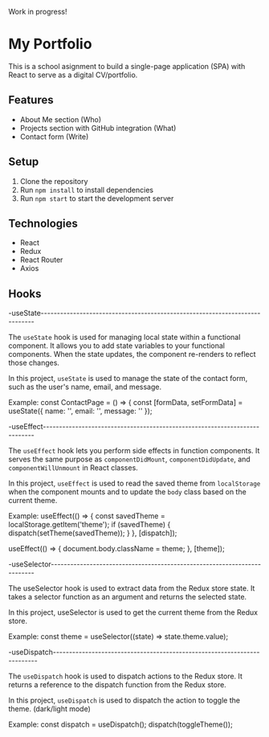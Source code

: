 Work in progress!

# My Portfolio
This is a school asignment to build a single-page application (SPA) with React to serve as a digital CV/portfolio.

## Features

- About Me section (Who)
- Projects section with GitHub integration (What)
- Contact form (Write)

## Setup

1. Clone the repository
2. Run `npm install` to install dependencies
3. Run `npm start` to start the development server

## Technologies

- React
- Redux
- React Router
- Axios
  
## Hooks

-useState----------------------------------------------------------------------------

The `useState` hook is used for managing local state within a functional component. It allows you to add state variables to your functional components. When the state updates, the component re-renders to reflect those changes.

In this project, `useState` is used to manage the state of the contact form, such as the user's name, email, and message.

Example:
const ContactPage = () => {
  const [formData, setFormData] = useState({ name: '', email: '', message: '' });
  

-useEffect---------------------------------------------------------------------------

The `useEffect` hook lets you perform side effects in function components. It serves the same purpose as `componentDidMount`, `componentDidUpdate`, and `componentWillUnmount` in React classes.

In this project, `useEffect` is used to read the saved theme from `localStorage` when the component mounts and to update the `body` class based on the current theme.

Example:
useEffect(() => {
  const savedTheme = localStorage.getItem('theme');
  if (savedTheme) {
    dispatch(setTheme(savedTheme));
  }
}, [dispatch]);

useEffect(() => {
  document.body.className = theme;
}, [theme]);


-useSelector-------------------------------------------------------------------------

The useSelector hook is used to extract data from the Redux store state. It takes a selector function as an argument and returns the selected state.

In this project, useSelector is used to get the current theme from the Redux store.

Example:
const theme = useSelector((state) => state.theme.value);


-useDispatch-------------------------------------------------------------------------

The `useDispatch` hook is used to dispatch actions to the Redux store. It returns a reference to the dispatch function from the Redux store.

In this project, `useDispatch` is used to dispatch the action to toggle the theme. (dark/light mode)

Example:
const dispatch = useDispatch();
dispatch(toggleTheme());


